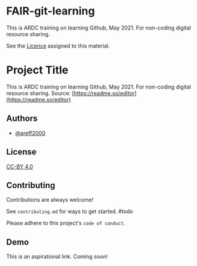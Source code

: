# FAIR-git-learning
This is ARDC training on learning Github, May 2021. For non-coding digital resource sharing.

See the [Licence](LICENCE.md) assigned to this material.


# Project Title

This is ARDC training on learning Github, May 2021. For non-coding digital resource sharing.
Source: [https://readme.so/editor](https://readme.so/editor)



## Authors

- [@areff2000](https://www.github.com/areff2000)

  
## License

[CC-BY 4.0](https://creativecommons.org/licenses/by/4.0/)

  
## Contributing

Contributions are always welcome!

See `contributing.md` for ways to get started. #todo

Please adhere to this project's `code of conduct`.

  
## Demo

This is an aspirational link. Coming soon!
